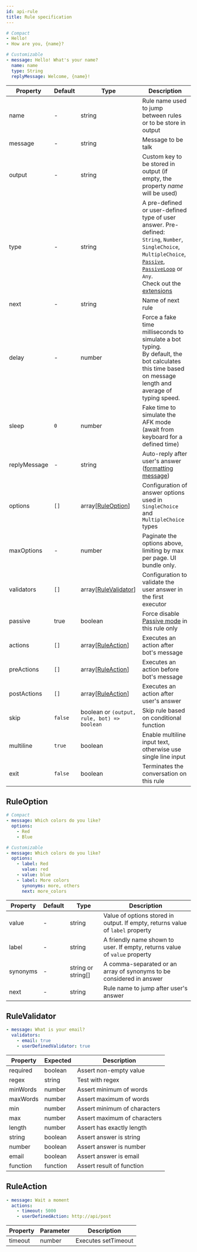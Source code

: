 ```yaml
---
id: api-rule
title: Rule specification
---
```


```yaml
# Compact
- Hello!
- How are you, {name}?

# Customizable
- message: Hello! What's your name?
  name: name
  type: String
  replyMessage: Welcome, {name}!
```

| Property | Default | Type | Description |
|----------|---------|------|-------------|
| name | - | string | Rule name used to jump between rules or to be store in output
| message | - | string | Message to be talk
| output | - | string | Custom key to be stored in output (if empty, the property *name* will be used)
| type | - | string | A pre-defined or user-defined type of user answer. Pre-defined:<br/>`String`, `Number`, `SingleChoice`, `MultipleChoice`, [`Passive`](passive-mode.md), [`PassiveLoop`](passive-mode.md) or `Any`.<br/>Check out the [extensions](extensions.md)
| next | - | string | Name of next rule
| delay | - | number | Force a fake time milliseconds to simulate a bot typing.<br/>By default, the bot calculates this time based on message length and average of typing speed.
| sleep | `0` | number | Fake time to simulate the AFK mode (await from keyboard for a defined time)
| replyMessage | - | string | Auto-reply after user's answer ([formatting message](#formattedmessage))
| options | `[]` | array[[RuleOption](#ruleoption)] | Configuration of answer options used in `SingleChoice` and `MultipleChoice` types
| maxOptions | - | number | Paginate the options above, limiting by max per page. UI bundle only.
| validators | `[]` | array[[RuleValidator](#rulevalidator)] | Configuration to validate the user answer in the first executor
| passive | true | boolean | Force disable [Passive mode](passive-mode.md) in this rule only
| actions | `[]` | array[[RuleAction](#ruleaction)] | Executes an action after bot's message
| preActions | `[]` | array[[RuleAction](#ruleaction)] | Executes an action before bot's message
| postActions | `[]` | array[[RuleAction](#ruleaction)] | Executes an action after user's answer
| skip | `false` | boolean or `(output, rule, bot) => boolean` | Skip rule based on conditional function
| multiline | `true` | boolean | Enable multiline input text, otherwise use single line input
| exit | `false` | boolean | Terminates the conversation on this rule


## RuleOption

```yaml
# Compact
- message: Which colors do you like?
  options:
    - Red
    - Blue

# Customizable
- message: Which colors do you like?
  options:
    - label: Red
      value: red
    - value: blue
    - label: More colors
      synonyms: more, others
      next: more_colors
```

| Property | Default | Type | Description |
|----------|---------|------|-------------|
| value | - | string | Value of options stored in output. If empty, returns value of `label` property
| label | - | string | A friendly name shown to user. If empty, returns value of `value` property
| synonyms | - | string or string[] | A comma-separated or an array of synonyms to be considered in answer
| next | - | string | Rule name to jump after user's answer


## RuleValidator

```yaml
- message: What is your email?
  validators:
    - email: true
    - userDefinedValidator: true
```

| Property | Expected | Description |
|----------|----------|-------------|
| required | boolean | Assert non-empty value
| regex | string | Test with regex
| minWords | number | Assert minimum of words
| maxWords | number | Assert maximum of words
| min | number | Assert minimum of characters
| max | number | Assert maximum of characters
| length | number | Assert has exactly length
| string | boolean | Assert answer is string
| number | boolean | Assert answer is number
| email | boolean | Assert answer is email
| function | function | Assert result of function


## RuleAction

```yaml
- message: Wait a moment
  actions:
    - timeout: 5000
    - userDefinedAction: http://api/post
```

| Property | Parameter | Description |
|----------|-----------|-------------|
| timeout | number | Executes setTimeout
